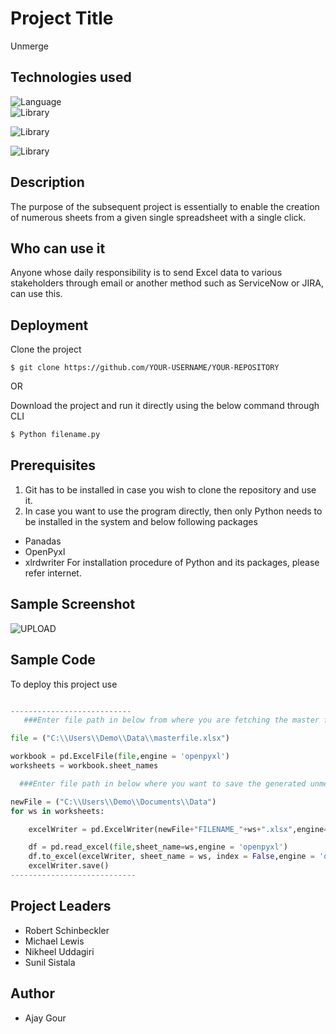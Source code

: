 
# Project Title

Unmerge



## Technologies used

![Language](https://img.shields.io/badge/Programming%20Language-Python-green)   
![Library](https://img.shields.io/badge/Library-Pandas-orange)

![Library](https://img.shields.io/badge/Library-openpyxl-blue)

![Library](https://img.shields.io/badge/Library-xlsxwriter-yellow)

## Description

The purpose of the subsequent project is essentially to enable the creation of numerous sheets from a given single spreadsheet with a single click.
## Who can use it

Anyone whose daily responsibility is to send Excel data to various stakeholders through email or another method such as ServiceNow or JIRA, can use this.
## Deployment




Clone the project 

```GIT
$ git clone https://github.com/YOUR-USERNAME/YOUR-REPOSITORY

```
OR

Download the project and run it directly using the below command through CLI
```Python
$ Python filename.py

```
## Prerequisites

1) Git has to be installed in case you wish to clone the repository and use it.
2) In case you want to use the program directly, then only Python needs to be installed in the system and below following packages
 - Panadas
- OpenPyxl
- xlrdwriter
 For installation procedure of Python and its packages, please refer internet.
 
## Sample Screenshot
![UPLOAD](https://user-images.githubusercontent.com/114949310/193858166-fe7e7e1a-012a-4aae-b75d-7c02df10ed91.JPG)

## Sample Code

To deploy this project use

```Python

---------------------------
   ###Enter file path in below from where you are fetching the master file

file = ("C:\\Users\\Demo\\Data\\masterfile.xlsx")

workbook = pd.ExcelFile(file,engine = 'openpyxl') 
worksheets = workbook.sheet_names

  ###Enter file path in below where you want to save the generated unmerged files

newFile = ("C:\\Users\\Demo\\Documents\\Data")
for ws in worksheets:

    excelWriter = pd.ExcelWriter(newFile+"FILENAME_"+ws+".xlsx",engine='xlsxwriter')

    df = pd.read_excel(file,sheet_name=ws,engine = 'openpyxl')
    df.to_excel(excelWriter, sheet_name = ws, index = False,engine = 'openpyxl')
    excelWriter.save()
----------------------------
```

## Project Leaders


- Robert Schinbeckler
-  Michael Lewis
- Nikheel Uddagiri 
- Sunil Sistala
## Author

- Ajay Gour
